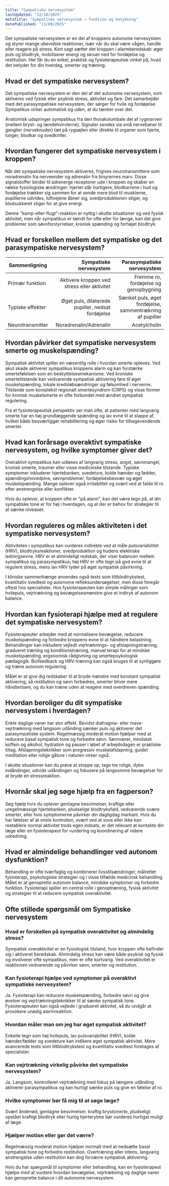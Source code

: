 ```yaml
---
title: "Sympatiske nervesystem"
lastUpdated: "12/10/2025"
metaTitle: "Sympatiske nervesystem → funktion og betydning"
datePublished: "13/09/2025"
---
```


Det sympatiske nervesystem er en del af kroppens autonome nervesystem og styrer mange ubevidste reaktioner, især når du skal være vågen, handle eller reagere på stress. Kort sagt sætter det kroppen i alarmberedskab: øger puls og blodtryk, mobiliserer energi og skruer ned for fordøjelse og restitution. Her får du en enkel, praktisk og fysioterapeutisk vinkel på, hvad det betyder for din hverdag, smerter og træning.

## Hvad er det sympatiske nervesystem?

Det sympatiske nervesystem er den del af det autonome nervesystem, som aktiveres ved fysisk eller psykisk stress, aktivitet og fare. Det samarbejder med det parasympatiske nervesystem, der sørger for hvile og fordøjelse. Sympatikus virker automatisk og uden, at du tænker over det.

Anatomisk udspringer sympatikus fra den thorakolumbale del af rygmarven (mellem bryst- og lændehvirvlerne). Signaler sendes via små nervebaner til ganglier (nerveknuder) tæt på rygsøjlen eller direkte til organer som hjerte, lunger, blodkar og svedkirtler.

## Hvordan fungerer det sympatiske nervesystem i kroppen?

Når det sympatiske nervesystem aktiveres, frigives neurotransmittere som noradrenalin fra nerveender og adrenalin fra binyrernes marv. Disse signalstoffer binder til adrenerge receptorer ude i kroppen og skaber en række fysiologiske ændringer: hjertet slår hurtigere, blodkarrene i hud og fordøjelse trækker sig sammen for at sende mere blod til musklerne, pupillerne udvides, luftvejene åbner sig, svedproduktionen stiger, og blodsukkeret stiger for at give energi.

Denne "kamp-eller-flugt"-reaktion er nyttig i akutte situationer og ved fysisk aktivitet, men når sympatikus er tændt for ofte eller for længe, kan det give problemer som søvnforstyrrelser, kronisk spænding og forhøjet blodtryk.

## Hvad er forskellen mellem det sympatiske og det parasympatiske nervesystem?

| Sammenligning | Sympatiske nervesystem | Parasympatiske nervesystem |
|---|---:|---:|
| Primær funktion | Aktivere kroppen ved stress eller aktivitet | Fremme ro, fordøjelse og genopbygning |
| Typiske effekter | Øget puls, dilaterede pupiller, nedsat fordøjelse | Sænket puls, øget fordøjelse, sammentrækning af pupiller |
| Neurotransmitter | Noradrenalin/Adrenalin | Acetylcholin |

## Hvordan påvirker det sympatiske nervesystem smerte og muskelspænding?

Sympatisk aktivitet spiller en væsentlig rolle i hvordan smerte opleves. Ved akut skade aktiverer sympatikus kroppens alarm og kan forstærke smertefølelsen som en beskyttelsesmekanisme. Ved kroniske smertetilstande kan vedvarende sympatisk aktivering føre til øget muskelspænding, lokale kredsløbsændringer og følsomhed i nerverne. Tilstande som komplekst regionalt smertesyndrom (CRPS) og visse former for kronisk muskelsmerte er ofte forbundet med ændret sympatisk regulering.

Fra et fysioterapeutisk perspektiv ser man ofte, at patienter med langvarig smerte har en høj grundlæggende spænding og lav evne til at slappe af, hvilket både besværliggør rehabilitering og øger risiko for tilbagevendende smerter.

## Hvad kan forårsage overaktivt sympatiske nervesystem, og hvilke symptomer giver det?

Overaktivt sympatikus kan udløses af langvarig stress, angst, søvnmangel, kronisk smerte, traumer eller visse medicinske tilstande. Typiske symptomer inkluderer hjertebanken, svedeture, kolde hænder og fødder, spændingshovedpine, søvnproblemer, fordøjelsesbesvær og øget muskelspænding. Mange oplever også irritabilitet og svært ved at falde til ro efter anstrengelse eller konflikter.

Hvis du oplever, at kroppen ofte er "på alarm", kan det være tegn på, at din sympatiske tone er for høj i hverdagen, og at der er behov for strategier til at sænke niveauet.

## Hvordan reguleres og måles aktiviteten i det sympatiske nervesystem?

Aktiviteten i sympatikus kan vurderes indirekte ved at måle pulsvariabilitet (HRV), blodtryksreaktioner, svedproduktion og hudens elektriske ledningsevne. HRV er et almindeligt redskab, der viser balancen mellem sympatikus og parasympatikus; høj HRV er ofte tegn på god evne til at regulere stress, mens lav HRV tyder på øget sympatisk påvirkning.

I kliniske sammenhænge anvendes også tests som tiltblodtrykstest, kvantitativ svedtest og autonome refleksundersøgelser, men disse foregår oftest hos specialister. Hos fysioterapeuten kan simple målinger som hvilepuls, vejrtrækning og bevægelsesmønstre give et indtryk af autonom balance.

## Hvordan kan fysioterapi hjælpe med at regulere det sympatiske nervesystem?

Fysioterapeuter arbejder med at normalisere bevægelse, reducere muskelspænding og forbedre kroppens evne til at håndtere belastning. Behandlinger kan inkludere vejledt vejrtræknings- og afslapningstræning, gradueret træning og konditionstræning, manuel terapi for at mindske muskelspænding, ergonomisk rådgivning og smertepsykologisk pædagogik. Biofeedback og HRV-træning kan også bruges til at synliggøre og træne autonom regulering.

Målet er at give dig redskaber til at bryde mønstre med konstant sympatisk aktivering, så restitution og søvn forbedres, smerter bliver mere håndterbare, og du kan træne uden at reagere med overdreven spænding.

## Hvordan beroliger du dit sympatiske nervesystem i hverdagen?

Enkle daglige vaner har stor effekt. Bevidst diafragma- eller mave-vejrtrækning med langsom udånding sænker puls og aktiverer det parasympatiske system. Regelmæssig moderat motion hjælper med at reducere basal sympatisk tone og forbedre søvn. Søvnvaner, mindsket koffein og alkohol, hydration og pauser i løbet af arbejdsdagen er praktiske tiltag. Afslapningsteknikker som progressiv muskelafslapning, guidet meditation eller rolige gåture i naturen virker også.

I akutte situationer kan du prøve at stoppe op, tage tre rolige, dybe indåndinger, udvide udåndingen og fokusere på langsomme bevægelser for at bryde en stressreaktion.

## Hvornår skal jeg søge hjælp fra en fagperson?

Søg hjælp hvis du oplever gentagne besvimelser, kraftige eller uregelmæssige hjertebanken, pludselige blodtryksfald, vedvarende svære smerter, eller hvis symptomerne påvirker din dagligdag markant. Hvis du har følelser af at miste kontrollen, svært ved at sove eller ikke kan reetablere normal aktivitet trods egen indsats, er det relevant at kontakte din læge eller en fysioterapeut for vurdering og koordinering af videre udredning.

## Hvad er almindelige behandlinger ved autonom dysfunktion?

Behandling er ofte tværfaglig og kombinerer livsstilsændringer, målrettet fysioterapi, psykologiske strategier og i visse tilfælde medicinsk behandling. Målet er at genoprette autonom balance, mindske symptomer og forbedre funktion. Fysioterapi spiller en central rolle i genoptræning, fysisk aktivitet og strategier til at reducere sympatisk overaktivitet.

## Ofte stillede spørgsmål om Sympatiske nervesystem

### Hvad er forskellen på sympatisk overaktivitet og almindelig stress?
Sympatisk overaktivitet er en fysiologisk tilstand, hvor kroppen ofte befinder sig i aktiveret beredskab. Almindelig stress kan være både psykisk og fysisk og involverer ofte sympatikus, men er ofte kortvarig. Ved overaktivitet er reaktionen vedvarende og påvirker søvn, smerter og restitution.

### Kan fysioterapi hjælpe ved symptomer på overaktivt sympatiske nervesystem?
Ja. Fysioterapi kan reducere muskelspænding, forbedre søvn og give øvelser og vejrtrækningsteknikker til at sænke sympatisk tone. Fysioterapeuten kan også vejlede i gradueret aktivitet, så du undgår at provokere unødig alarmreaktion.

### Hvordan måler man om jeg har øget sympatisk aktivitet?
Enkelte tegn som høj hvilepuls, lav pulsvariabilitet (HRV), kolde hænder/fødder og svedeture kan indikere øget sympatisk aktivitet. Mere avancerede tests som tiltblodtrykstest og kvantitativ svedtest foretages af specialister.

### Kan vejrtrækning virkelig påvirke det sympatiske nervesystem?
Ja. Langsom, kontrolleret vejrtrækning med fokus på længere udånding aktiverer parasympatikus og kan hurtigt sænke puls og give en følelse af ro.

### Hvilke symptomer bør få mig til at søge læge?
Svært åndenød, gentagne besvimelser, kraftig brystsmerte, pludseligt opstået kraftigt blodtryk eller hurtig hjerterytme bør vurderes hurtigst muligt af læge.

### Hjælper motion eller gør det værre?
Regelmæssig moderat motion hjælper normalt med at nedsætte basal sympatisk tone og forbedre restitution. Overtræning eller intens, langvarig anstrengelse uden restitution kan dog forværre sympatisk aktivering.

Hvis du har spørgsmål til symptomer eller behandling, kan en fysioterapeut hjælpe med at vurdere hvordan bevægelse, vejrtrækning og daglige vaner kan genoprette balance i dit autonome nervesystem.